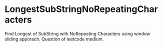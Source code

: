 # LongestSubStringNoRepeatingCharacters
Find Longest of SubString with NoRepeating Characters using window sliding apporach. Question of leetcode medium.
